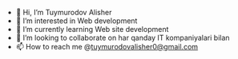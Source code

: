 - 👋 Hi, I’m  Tuymurodov Alisher
- 👀 I’m interested in Web development
- 🌱 I’m currently learning  Web site development
- 💞️ I’m looking to collaborate on  har qanday IT kompaniyalari bilan
- 📫 How to reach me  @tuymurodovalisher0@gmail.com

<!---
Tuymurodov/Tuymurodov is a ✨ special ✨ repository because its `README.md` (this file) appears on your GitHub profile.
You can click the Preview link to take a look at your changes.
--->
